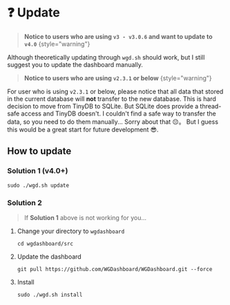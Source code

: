# ❓ Update

> **Notice to users who are using `v3 - v3.0.6` and want to update to `v4.0`**
{style="warning"}

Although theoretically updating through `wgd.sh` should work, but I still suggest you to update the dashboard manually.

> **Notice to users who are using `v2.3.1` or below**
{style="warning"}

For user who is using `v2.3.1` or below, please notice that all data that stored in the current database will **not** transfer to the new database. This is hard decision to move from TinyDB to SQLite. But SQLite does provide a thread-safe access and TinyDB doesn't. I couldn't find a safe way to transfer the data, so you need to do them manually... Sorry about that :pensive:。 But I guess this would be a great start for future development :sunglasses:.

## How to update

### Solution 1 (v4.0+)

```shell
sudo ./wgd.sh update
```

### Solution 2

> If **Solution 1** above is not working for you...

1. Change your directory to `wgdashboard`

    ```shell
    cd wgdashboard/src
    ```

2. Update the dashboard
    ```shell
    git pull https://github.com/WGDashboard/WGDashboard.git --force
    ```

3. Install

   ```shell
   sudo ./wgd.sh install
   ```